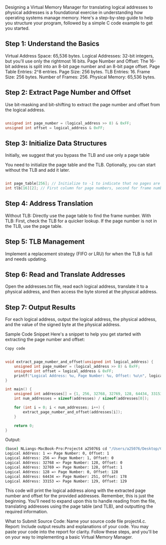 Designing a Virtual Memory Manager for translating logical addresses to physical addresses is a foundational exercise in understanding how operating systems manage memory. Here's a step-by-step guide to help you structure your program, followed by a simple C code example to get you started.

## Step 1: Understand the Basics
Virtual Address Space: 65,536 bytes.
Logical Addresses: 32-bit integers, but you'll use only the rightmost 16 bits.
Page Number and Offset: The 16-bit address is split into an 8-bit page number and an 8-bit page offset.
Page Table Entries: 2^8 entries.
Page Size: 256 bytes.
TLB Entries: 16.
Frame Size: 256 bytes.
Number of Frames: 256.
Physical Memory: 65,536 bytes.
## Step 2: Extract Page Number and Offset
Use bit-masking and bit-shifting to extract the page number and offset from the logical address.

```c

unsigned int page_number = (logical_address >> 8) & 0xFF;
unsigned int offset = logical_address & 0xFF;
```

## Step 3: Initialize Data Structures

Initially, we suggest that you bypass the TLB and use only a page table

You need to initialize the page table and the TLB. Optionally, you can start without the TLB and add it later.

```c

int page_table[256]; // Initialize to -1 to indicate that no pages are loaded.
int tlb[16][2]; // First column for page numbers, second for frame numbers. Initialize appropriately.
```
## Step 4: Address Translation
Without TLB: Directly use the page table to find the frame number.
With TLB: First, check the TLB for a quicker lookup. If the page number is not in the TLB, use the page table.
## Step 5: TLB Management
Implement a replacement strategy (FIFO or LRU) for when the TLB is full and needs updating.

## Step 6: Read and Translate Addresses
Open the addresses.txt file, read each logical address, translate it to a physical address, and then access the byte stored at the physical address.

## Step 7: Output Results
For each logical address, output the logical address, the physical address, and the value of the signed byte at the physical address.

Sample Code Snippet
Here's a snippet to help you get started with extracting the page number and offset:

```c
Copy code


void extract_page_number_and_offset(unsigned int logical_address) {
    unsigned int page_number = (logical_address >> 8) & 0xFF;
    unsigned int offset = logical_address & 0xFF;
    printf("Logical Address: %u, Page Number: %u, Offset: %u\n", logical_address, page_number, offset);
}

int main() {
    unsigned int addresses[] = {1, 256, 32768, 32769, 128, 64434, 33153};
    int num_addresses = sizeof(addresses) / sizeof(addresses[0]);

    for (int i = 0; i < num_addresses; i++) {
        extract_page_number_and_offset(addresses[i]);
    }

    return 0;
}
```

Output:
```sh
(base) NLiangs-MacBook-Pro:Project4 a25076$ cd "/Users/a25076/Desktop/COEN283 OS/Project4/" && gcc extract_pageNum_and_offset.c -o extract_pageNum_and_offset && "/Users/a25076/Desktop/COEN283 OS/Project4/"extract_pageNum_and_offset
Logical Address: 1 => Page Number: 0, Offset: 1
Logical Address: 256 => Page Number: 1, Offset: 0
Logical Address: 32768 => Page Number: 128, Offset: 0
Logical Address: 32769 => Page Number: 128, Offset: 1
Logical Address: 128 => Page Number: 0, Offset: 128
Logical Address: 64434 => Page Number: 251, Offset: 178
Logical Address: 33153 => Page Number: 129, Offset: 129
```
This code will print the logical address along with the extracted page number and offset for the provided addresses. Remember, this is just the beginning. You'll need to expand upon this to handle reading from the file, translating addresses using the page table (and TLB), and outputting the required information.

What to Submit
Source Code: Name your source code file project4.c.
Report: Include output results and explanations of your code. You may paste your code into the report for clarity.
Follow these steps, and you'll be on your way to implementing a basic Virtual Memory Manager. 





